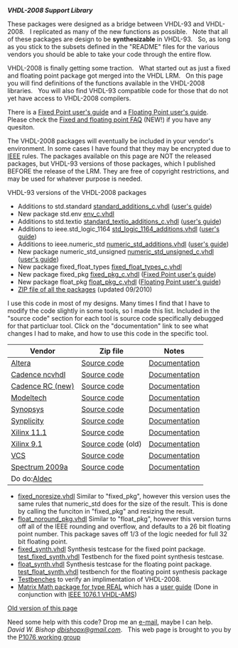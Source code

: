***VHDL-2008 Support Library***

These packages were designed as a bridge between VHDL-93 and VHDL-2008.
  I replicated as many of the new functions as possible.   Note that
all of these packages are design to be **synthesizable** in VHDL-93.  
So, as long as you stick to the subsets defined in the "README" files
for the various vendors you should be able to take your code through the
entire flow.

VHDL-2008 is finally getting some traction.   What started out as just a
fixed and floating point package got merged into the VHDL LRM.   On this
page you will find definitions of the functions available in the
VHDL-2008 libraries.   You will also find VHDL-93 compatible code for
those that do not yet have access to VHDL-2008 compilers.

There is a [Fixed Point user's
guide](./Fixed_ug.pdf) and
a [Floating Point user's
guide](./Float_ug.pdf).  
Please check the [Fixed and floating point
FAQ](./fpfaq.md) (NEW\!)
if you have any quesiton.

The VHDL-2008 packages will eventually be included in your vendor's
environment. In some cases I have found that they may be encrypted due
to [IEEE](http://ieee.org/) rules. The packages available on this page
are NOT the released packages, but VHDL-93 versions of those packages,
which I published BEFORE the release of the LRM. They are free of
copyright restrictions, and may be used for whatever purpose is needed.

VHDL-93 versions of the VHDL-2008 packages

  - Additions to std.standard
    [standard\_additions\_c.vhdl](./standard_additions_c.vhdl)
    ([user's
    guide](./standard_additions.md))
  - New package std.env
    [env\_c.vhdl](./env_c.vhdl)
  - Additions to std.textio
    [standard\_textio\_additions\_c.vhdl](./standard_textio_additions_c.vhdl)
    ([user's
    guide](./std_textio_additions.md))
  - Additions to ieee.std\_logic\_1164
    [std\_logic\_1164\_additions.vhdl](./std_logic_1164_additions.vhdl)
    ([user's
    guide](./std_logic_1164_additions.md))
  - Additions to ieee.numeric\_std
    [numeric\_std\_additions.vhdl](./numeric_std_additions.vhdl)
    ([user's
    guide](./numeric_std_additions.md))
  - New package numeric\_std\_unsigned
    [numeric\_std\_unsigned\_c.vhdl](./numeric_std_unsigned_c.vhdl)
    ([user's
    guide](./numeric_std_unsigned.md))
  - New package fixed\_float\_types
    [fixed\_float\_types\_c.vhdl](./fixed_float_types_c.vhdl)
  - New package fixed\_pkg
    [fixed\_pkg\_c.vhdl](./fixed_pkg_c.vhdl)
    ([Fixed Point user's
    guide](./Fixed_ug.pdf))
  - New package float\_pkg
    [float\_pkg\_c.vhdl](./float_pkg_c.vhdl)
    ([Floating Point user's
    guide](./Float_ug.pdf))
  - [ZIP file of all the
    packages](./vhdl2008c.zip)
    (updated 09/2010)

I use this code in most of my designs. Many times I find that I have to
modify the code slightly in some tools, so I made this list. Included in
the "source code" section for each tool is source code specifically
debugged for that particluar tool. Click on the "documentation" link to
see what changes I had to make, and how to use this code in the specific
tool.

| Vendor                                      | Zip file                                                                         | Notes                                                                               |
| ------------------------------------------- | -------------------------------------------------------------------------------- | ----------------------------------------------------------------------------------- |
| [Altera](http://www.altera.com/)            | [Source code](./altera.zip)         | [Documentation](./altera.md)         |
| [Cadence ncvhdl](http://www.cadence.com/)   | [Source code](./cadence_ncvhdl.zip) | [Documentation](./cadence_ncvhdl.md) |
| [Cadence RC (new)](http://www.cadence.com/) | [Source code](./cadence_rc.zip)     | [Documentation](./cadence_rc.md)     |
| [Modeltech](http://www.model.com/)          | [Source code](./modeltech.zip)      | [Documentation](./modeltech.md)      |
| [Synopsys](http://www.synopsys.com/)        | [Source code](./synopsys.zip)       | [Documentation](./synopsys.md)       |
| [Synplicity](http://www.synplicity.com/)    | [Source code](./synplicity.zip)     | [Documentation](./synplicity.md)     |
| [Xilinx 11.1](http://www.xilinx.com/)       | [Source code](./xilinx_11.zip)      | [Documentation](./xilinx_11.md)      |
| [Xilinx 9.1](http://www.xilinx.com/)        | [Source code](./xilinx.zip) (old)   | [Documentation](./xilinx.md)         |
| [VCS](http://www.synopsys.com/)             | [Source code](./vcs.zip)            | [Documentation](./vcs.md)            |
| [Spectrum 2009a](http://www.mentor.com/)    | [Source code](./leonardo.zip)       | [Documentation](./leonardo.md)       |
| Do do:[Aldec](http://www.aldec.com/)        |                                                                                  |                                                                                     |

  - [fixed\_noresize.vhdl](./fixed_noresize.vhdl)
    Similar to "fixed\_pkg", however this version uses the same rules
    that numeric\_std does for the size of the result. This is done by
    calling the funciton in "fixed\_pkg" and resizing the result.
  - [float\_noround\_pkg.vhdl](./float_noround_pkg.vhdl)
    Similar to "float\_pkg", however this version turns off all of the
    IEEE rounding and overflow, and defaults to a 26 bit floating point
    number. This package saves off 1/3 of the logic needed for full 32
    bit floating point.
  - [fixed\_synth.vhdl](./fixed_synth.vhdl)
    Synthesis testcase for the fixed point package.  
    [test\_fixed\_synth.vhdl](./test_fixed_synth.vhdl)
    Testbench for the fixed point synthesis testcase.
  - [float\_synth.vhdl](./float_synth.vhdl)
    Synthesis testcase for the floating point package.  
    [test\_float\_synth.vhdl](./test_float_synth.vhdl)
    testbench for the floating point synthesis package
  - [Testbenches](./vhdl2008test.zip)
    to verify an implimentation of VHDL-2008.
  - [Matrix Math package for type
    REAL](./real_matrix_pkg.zip)
    which has a [user
    guide](./real_matrix_ug.pdf)
    (Done in conjunction with [IEEE 1076.1
    VHDL-AMS](http://www.eda.org/twiki/bin/view.cgi/P10761/))

[Old version of this
page](http://www.supernova.thistlethwaites.com/fphdl/old_index.html)

Need some help with this code? Drop me an
[e-mail](mailto:dbishopx@gmail.com), maybe I can help.  
*David W. Bishop <dbishopx@gmail.com>*.   This web page is brought to
you by the [P1076 working
group](http://www.eda-twiki.org/cgi-bin/view.cgi/P1076/WebHome)
